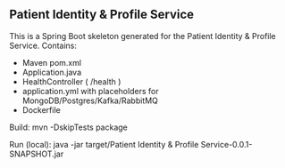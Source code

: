 Patient Identity & Profile Service
--------------------

This is a Spring Boot skeleton generated for the Patient Identity & Profile Service.
Contains:
- Maven pom.xml
- Application.java
- HealthController ( /health )
- application.yml with placeholders for MongoDB/Postgres/Kafka/RabbitMQ
- Dockerfile

Build:
  mvn -DskipTests package

Run (local):
  java -jar target/Patient Identity & Profile Service-0.0.1-SNAPSHOT.jar
